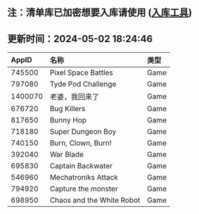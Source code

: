 ## 注：清单库已加密想要入库请使用 ([入库工具](https://github.com/BlankTMing/ManifestAutoUpdate/releases))

## 更新时间：2024-05-02 18:24:46
| AppID | 名称 | 类型  |
| :-------------------- | :----------------------------- | :----------- |
| 745500 | Pixel Space Battles| Game |
| 797080 | Tyde Pod Challenge| Game |
| 1400070 | 老婆，我回来了| Game |
| 676720 | Bug Killers| Game |
| 817650 | Bunny Hop| Game |
| 718180 | Super Dungeon Boy| Game |
| 740150 | Burn, Clown, Burn!| Game |
| 392040 | War Blade| Game |
| 695830 | Captain Backwater| Game |
| 546960 | Mechatroniks Attack| Game |
| 794920 | Capture the monster| Game |
| 698950 | Chaos and the White Robot| Game |

